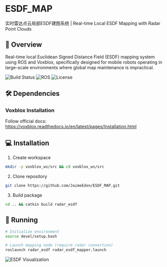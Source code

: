 # ESDF_MAP 

实时雷达点云局部ESDF建图系统 | Real-time Local ESDF Mapping with Radar Point Clouds

## 📖 Overview

Real-time local Euclidean Signed Distance Field (ESDF) mapping system using ROS and Voxblox, specifically designed for mobile robots operating in large-scale environments where global map maintenance is impractical.

![Build Status](https://img.shields.io/badge/build-passing-brightgreen) ![ROS](https://img.shields.io/badge/ROS-Noetic-blue) ![License](https://img.shields.io/badge/license-BSD--3-green)

## 🛠️ Dependencies

### Voxblox Installation

Follow official docs: <https://voxblox.readthedocs.io/en/latest/pages/Installation.html>

## 💻 Installation

1. Create workspace
```bash
mkdir -p voxblox_ws/src && cd voxblox_ws/src
```

2. Clone repository
```bash
git clone https://github.com/JaimeEden/ESDF_MAP.git
```

3. Build package
```bash
cd .. && catkin build radar_esdf
```

## 🚀 Running

```bash
# Initialize environment
source devel/setup.bash

# Launch mapping node (require radar connection)
roslaunch radar_esdf radar_esdf_mapper.launch 
```


![ESDF Visualization](docs/esdf_demo.gif)
